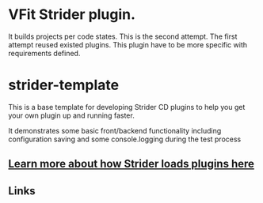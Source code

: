 # VFit Strider plugin.
It builds projects per code states. This is the second attempt. The first attempt reused existed plugins. This plugin have to be more specific with requirements defined.  

# strider-template

This is a base template for developing Strider CD plugins to help you get your own plugin up and running faster.

It demonstrates some basic front/backend functionality including configuration saving and some console.logging during the
test process

## [Learn more about how Strider loads plugins here](https://github.com/Strider-CD/strider-extension-loader)

## Links
